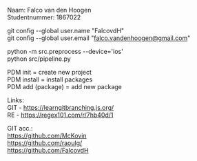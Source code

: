 Naam:           Falco van den Hoogen<br>
Studentnummer:  1867022

git config --global user.name "FalcovdH" <br>
git config --global user.email "falco.vandenhoogen@gmail.com"

python -m src.preprocess --device='ios' <br>
python src/pipeline.py

PDM init = create new project <br>
PDM install = install packages <br>
PDM add (package) = add new package

Links:<br>
GIT - https://learngitbranching.js.org/<br>
RE - https://regex101.com/r/7hb40d/1

GIT acc.:<br>
https://github.com/McKovin<br>
https://github.com/raoulg/<br>
https://github.com/FalcovdH


